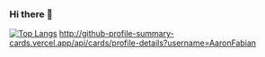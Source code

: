 ### Hi there 👋

<!--
**AaronFabian/AaronFabian** is a ✨ _special_ ✨ repository because its `README.md` (this file) appears on your GitHub profile.

Here are some ideas to get you started:

- 🔭 I’m currently working on ...
- 🌱 I’m currently learning ...
- 👯 I’m looking to collaborate on ...
- 🤔 I’m looking for help with ...
- 💬 Ask me about ...
- 📫 How to reach me: ...
- 😄 Pronouns: ...
- ⚡ Fun fact: ...
-->
[![Top Langs](https://github-readme-stats.vercel.app/api/top-langs/?username=AaronFabian&layout=compact)](https://github.com/AaronFabian)
http://github-profile-summary-cards.vercel.app/api/cards/profile-details?username=AaronFabian

